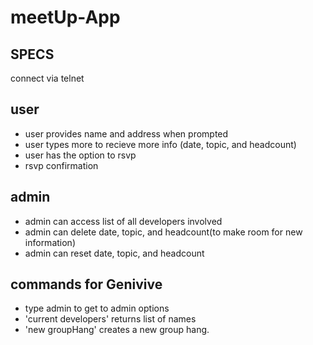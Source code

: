 # meetUp-App



## SPECS

connect via telnet

## user
- user provides name and address when prompted 
- user types more to recieve more info (date, topic, and headcount)
- user has the option to rsvp
- rsvp confirmation

## admin 
- admin can access list of all developers involved
- admin can delete date, topic, and headcount(to make room for new information)
- admin can reset date, topic, and headcount




## commands for Genivive
   - type admin to get to admin options
   - 'current developers' returns list of names
   - 'new groupHang' creates a new group hang. 
